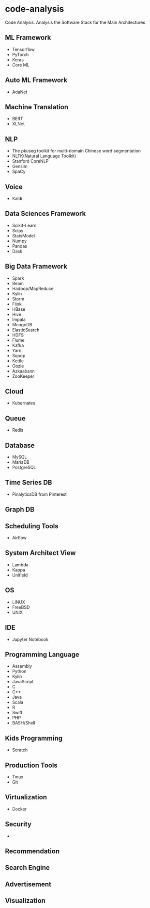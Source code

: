 # code-analysis
Code Analysis.
Analysis the Software Stack for the Main Architectures

## ML Framework
+ Tensorflow
+ PyTorch
+ Keras
+ Core ML

## Auto ML Framework
+ AdaNet

## Machine Translation
+ BERT
+ XLNet

## NLP
+ The pkuseg toolkit for multi-domain Chinese word segmentation
+ NLTK(Natural Language Toolkit)
+ Stanford CoreNLP
+ Gensim
+ SpaCy


## Voice
+ Kaldi

## Data Sciences Framework
+ Scikit-Learn
+ Scipy
+ StatsModel
+ Numpy
+ Pandas
+ Dask

## Big Data Framework
+ Spark
+ Beam
+ Hadoop/MapReduce
+ Kylin
+ Storm
+ Flink
+ HBase
+ Hive
+ Impala
+ MongoDB
+ ElasticSearch
+ HDFS
+ Flume
+ Kafka
+ Yarn
+ Sqoop
+ Kettle
+ Oozie
+ Azkaabann
+ ZooKeeper

## Cloud 
+ Kubernates

## Queue
+ Redis




## Database
+ MySQL
+ MariaDB
+ PostgreSQL



## Time Series DB
+ PinalyticsDB from Pinterest

## Graph DB

## Scheduling Tools
+ Airflow

## System Architect View
+ Lambda
+ Kappa
+ Unifield

## OS
+ LINUX
+ FreeBSD
+ UNIX

## IDE
+ Jupyter Notebook

## Programming Language
+ Assembly
+ Python
+ Kylin
+ JavaScript
+ C
+ C++
+ Java
+ Scala
+ R
+ Swift
+ PHP
+ BASH/Shell

## Kids Programming
+ Scratch

## Production Tools
+ Tmux
+ Git

## Virtualization
+ Docker

## Security
+ 

## Recommendation

## Search Engine

## Advertisement

## Visualization

